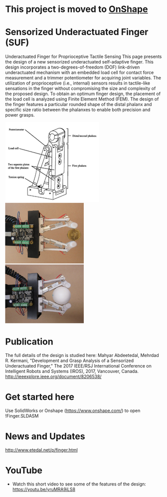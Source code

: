 # This project is moved to [OnShape](https://cad.onshape.com/documents/6440e65737a1e7388d9b9f03/w/68a2c68f00c88e310720e300/e/ed0a58076d5a739230039dd4) 

# Sensorized Underactuated Finger (SUF) 
Underactuated Finger for Proprioceptive Tactile Sensing
This page presents the design of a new sensorized underactuated self-adaptive finger. This design incorporates a two-degrees-of-freedom (DOF) link-driven underactuated mechanism with an embedded load cell for contact force measurement and a trimmer potentiometer for acquiring joint variables. The utilization of proprioceptive (i.e., internal) sensors results in tactile-like sensations in the finger without compromising the size and complexity of the proposed design. To obtain an optimum finger design, the placement of the load cell is analyzed using Finite Element Method (FEM). The design of the finger features a particular rounded shape of the distal phalanx and specific size ratio between the phalanxes to enable both precision and power grasps.

<img src="/img/finger.jpg" width="60%">
<img src="/img/precisionGrasp.JPG" width="50%">
<img src="/img/powerGrasp.JPG" width="50%">


# Publication
The full details of the design is studied here:
Mahyar Abdeetedal, Mehrdad R. Kermani, "Development and Grasp Analysis of a Sensorized Underactuated Finger," The 2017 IEEE/RSJ International Conference on Intelligent Robots and Systems (IROS), 2017, Vancouver, Canada.
http://ieeexplore.ieee.org/document/8206538/
# Get started here
Use SolidWorks or Onshape (https://www.onshape.com/) to open !Finger.SLDASM
# News and Updates
http://www.etedal.net/p/finger.html
# YouTube
- Watch this short video to see some of the features of the design:
https://youtu.be/yruMRA9iLS8
